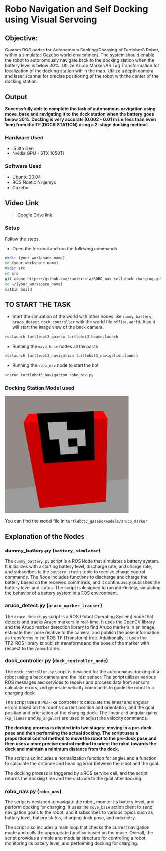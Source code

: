 # Robo Navigation and Self Docking using Visual Servoing

## Objective:

Custom ROS nodes for Autonomous Docking/Charging of
Turtlebot3 Robot, within a simulated Gazebo world environment. The system should enable the robot to autonomously navigate back to the docking station when the battery level is below 30%. Utilize ArUco Marker/AR Tag Transformation for localization of the docking station within the map. Utilize a depth camera and laser scanner for precise positioning of the robot with the center of the docking station.

## Output

<b>Successfully able to complete the task of autonomous navigation using move_base and navigating it to the dock station when the battery goes below 30%. Docking is very accurate (0.002 - 0.01 m i.e. less than even 1cm) from the TF (DOCK STATION) using a 2-stage docking method.</b>

### Hardware Used
  - i5 8th Gen
  - Nvidia GPU - GTX 1050Ti

### Software Used
  -  Ubuntu 20.04
  -  ROS Noetic Ninjemys
  -  Gazebo

## Video Link

> [Google Drive link](https://drive.google.com/file/d/1xMPXKe3mIFX92K_4lBZCeWuHDkQou3hZ/view?usp=drive_link)

### Setup
Follow the steps.
- Open the terminal and run the following commands
```bash
mkdir (your_workspace_name)
cd (your_workspace_name)
mkdir src
cd src
git clone https://github.com/ravikrcsia/ROBO_nav_self_dock_charging.git
cd ~/(your_workspace_name)
catkin build
```


## TO START THE TASK

- Start the simulation of the world with other nodes like `dummy_battery`, `aruco_detect`, `dock_controller` with the world file `office.world`. Also it will start the image view of the back camera.
```bash
roslaunch turtlebot3_gazebo turtlebot3_house.launch
```

- Running the `move_base` nodes all the paras
```bash
roslaunch turtlebot3_navigation turtlebot3_navigation.launch
```

- Running the `robo_nav` node to start the bot
```bash
rosrun turtlebot3_navigation robo_nav.py
```

### Docking Station Model used

<img width="400" alt="docking_station" src="docking_station.jpg">

You can find the model file in `turtlebot3_gazebo/models/aruco_marker`


## Explanation of the Nodes

### dummy_battery.py (`battery_simulator`)

The `dummy_battery.py` script is a ROS Node that simulates a battery system. It initializes with a starting battery level, discharge rate, and charge rate, and subscribes to the `battery_status` topic to receive charge control commands. The Node includes functions to discharge and charge the battery based on the received commands, and it continuously publishes the battery level and status. The script is designed to run indefinitely, simulating the behavior of a battery system in a ROS environment.

### aruco_detect.py (`aruco_marker_tracker`)

The `aruco_detect.py` script is a ROS (Robot Operating System) node that detects and tracks Aruco markers in real-time. It uses the OpenCV library and the Aruco marker detection library to find Aruco markers in an image, estimate their pose relative to the camera, and publish the pose information as transforms in the ROS TF (Transform) tree. Additionally, it uses the TF2_ROS library to publish transforms and the pose of the marker with respect to the `/odom` frame.

### dock_controller.py (`dock_controller_node`)

The `dock_controller.py` script is designed for the autonomous docking of a robot using a back camera and the lidar sensor. The script utilizes various ROS messages and services to receive and process data from sensors, calculate errors, and generate velocity commands to guide the robot to a charging dock.

The script uses a PID-like controller to calculate the linear and angular errors based on the robot's current position and orientation, and the goal position and orientation of the charging dock. The linear and angular gains (`kp_linear` and `kp_angular`) are used to adjust the velocity commands.

<b>The docking process is divided into two stages: moving to a pre-dock pose and then performing the actual docking. The script uses a proportional control method to move the robot to the pre-dock pose and then uses a more precise control method to orient the robot towards the dock and maintain a minimum distance from the dock.</b>

The script also includes a normalization function for angles and a function to calculate the distance and heading error between the robot and the goal.

The docking process is triggered by a ROS service call, and the script returns the docking time and the distance to the goal after docking.

### robo_nav.py (`robo_nav`)

The script is designed to navigate the robot, monitor its battery level, and perform docking for charging. It uses the `move_base` action client to send navigation goals to the robot, and it subscribes to various topics such as battery level, battery status, charging dock pose, and odometry. 

The script also includes a main loop that checks the current navigation mode and calls the appropriate function based on the mode. Overall, the script provides a simple and modular structure for controlling a robot, monitoring its battery level, and performing docking for charging.